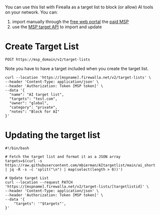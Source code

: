 You can use this list with Firealla as a target list to block (or allow) AI tools on your network. You can: 
1. import manually through the [free web portal](https://my.firewalla.com) the [paid MSP](https://firewalla.net)
2. use the [MSP target API](https://kaleb.firewalla.net/api/docs/api-reference/target-lists/) to import and update

# Create Target List 
`POST https://msp_domain/v2/target-lists`

Note you have to have a target included when you create the target list. 
```
curl --location 'https://[mspname].firewalla.net/v2/target-lists' \
--header 'Content-Type: application/json' \
--header 'Authorization: Token [MSP token]' \
--data '{
  "name": "AI target list",
  "targets": "test.com",
  "owner": "global",
  "category": "private",
  "notes": "Block for AI"
}'
```

# Updating the target list

```
#!/bin/bash

# Fetch the target list and format it as a JSON array
targets=$(curl -s https://raw.githubusercontent.com/mbierman/AItargetlist/main/ai_short | jq -R -s -c 'split("\n") | map(select(length > 0))')

# Update target List
curl --location --request PATCH 'https://[mspname].firewalla.net/v2/target-lists/[targetlistid]' \
--header 'Content-Type: application/json' \
--header 'Authorization: Token [MSP token]' \
--data '{
    "targets": '"$targets"',
}'
```
